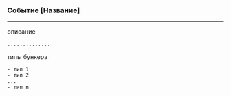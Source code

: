 ### Событие [Название]

--- 

описание 
```
..............
```

типы бункера
```
- тип 1
- тип 2
...
- тип n
```